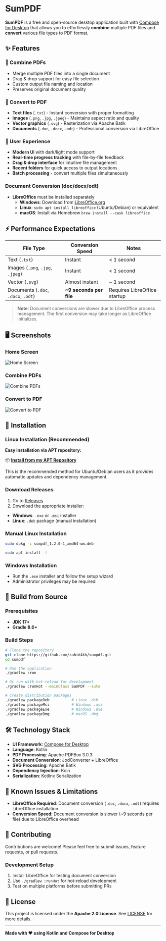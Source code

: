 # SumPDF

**SumPDF** is a free and open-source desktop application built with [Compose for Desktop](https://github.com/JetBrains/compose-multiplatform?tab=readme-ov-file#desktop) that allows you to effortlessly **combine** multiple PDF files and **convert** various file types to PDF format.

## ✨ Features

### 📄 Combine PDFs

- Merge multiple PDF files into a single document
- Drag & drop support for easy file selection
- Custom output file naming and location
- Preserves original document quality

### 🔄 Convert to PDF

- **Text files** (`.txt`) - Instant conversion with proper formatting
- **Images** (`.png`, `.jpg`, `.jpeg`) - Maintains aspect ratio and quality
- **Vector graphics** (`.svg`) - Rasterization via Apache Batik
- **Documents** (`.doc`, `.docx`, `.odt`) - Professional conversion via LibreOffice

### 🎨 User Experience

- **Modern UI** with dark/light mode support
- **Real-time progress tracking** with file-by-file feedback
- **Drag & drop interface** for intuitive file management
- **Recent folders** for quick access to output locations
- **Batch processing** - convert multiple files simultaneously

### Document Conversion (doc/docx/odt)

- **LibreOffice** must be installed separately
  - **Windows**: Download from [LibreOffice.org](https://www.libreoffice.org/download/download/)
  - **Linux**: `sudo apt install libreoffice` (Ubuntu/Debian) or equivalent
  - **macOS**: Install via Homebrew `brew install --cask libreoffice`

## ⚡ Performance Expectations

| File Type                           | Conversion Speed        | Notes                        |
| ----------------------------------- | ----------------------- | ---------------------------- |
| Text (`.txt`)                       | Instant                 | < 1 second                   |
| Images (`.png`, `.jpg`, `.jpeg`)    | Instant                 | < 1 second                   |
| Vector (`.svg`)                     | Almost instant          | ~ 1 second                   |
| Documents (`.doc`, `.docx`, `.odt`) | **~9 seconds per file** | Requires LibreOffice startup |

> **Note**: Document conversions are slower due to LibreOffice process management. The first conversion may take longer as LibreOffice initializes.

## 🖥️ Screenshots

### Home Screen

![Home Screen](screenshots/home.png)

### Combine PDFs

![Combine PDFs](screenshots/combine.png)

### Convert to PDF

![Convert to PDF](screenshots/convert.png)

## 🚀 Installation

### Linux Installation (Recommended)

**Easy installation via APT repository:**

📦 **[Install from my APT Repository](https://github.com/zahid4kh/my-apt-repo)**

This is the recommended method for Ubuntu/Debian users as it provides automatic updates and dependency management.

### Download Releases

1. Go to [Releases](https://github.com/zahid4kh/sumpdf/releases)
2. Download the appropriate installer:

- **Windows**: `.exe` or `.msi` installer
- **Linux**: `.deb` package (manual installation)

### Manual Linux Installation

```bash
sudo dpkg -i sumpdf_1.2.0-1_amd64-wm.deb

sudo apt install -f
```

### Windows Installation

- Run the `.exe` installer and follow the setup wizard
- Administrator privileges may be required

## 🔧 Build from Source

### Prerequisites

- **JDK 17+**
- **Gradle 8.0+**

### Build Steps

```bash
# Clone the repository
git clone https://github.com/zahid4kh/sumpdf.git
cd sumpdf

# Run the application
./gradlew :run

# Or run with hot-reload for development
./gradlew :runHot --mainClass SumPDF --auto

# Create distribution packages
./gradlew packageDeb          # Linux .deb
./gradlew packageMsi          # Windows .msi
./gradlew packageExe          # Windows .exe
./gradlew packageDmg          # macOS .dmg
```

## 🛠️ Technology Stack

- **UI Framework**: [Compose for Desktop](https://github.com/JetBrains/compose-multiplatform?tab=readme-ov-file#desktop)
- **Language**: Kotlin
- **PDF Processing**: Apache PDFBox 3.0.3
- **Document Conversion**: JodConverter + LibreOffice
- **SVG Processing**: Apache Batik
- **Dependency Injection**: Koin
- **Serialization**: Kotlinx Serialization

## 🐛 Known Issues & Limitations

- **LibreOffice Required**: Document conversion (`.doc`, `.docx`, `.odt`) requires LibreOffice installation
- **Conversion Speed**: Document conversion is slower (~9 seconds per file) due to LibreOffice overhead

## 🤝 Contributing

Contributions are welcome! Please feel free to submit issues, feature requests, or pull requests.

### Development Setup

1. Install LibreOffice for testing document conversion
2. Use `./gradlew :runHot` for hot-reload development
3. Test on multiple platforms before submitting PRs

## 📝 License

This project is licensed under the **Apache 2.0 License**. See [LICENSE](LICENSE) for more details.

---

**Made with ❤️ using Kotlin and Compose for Desktop**
